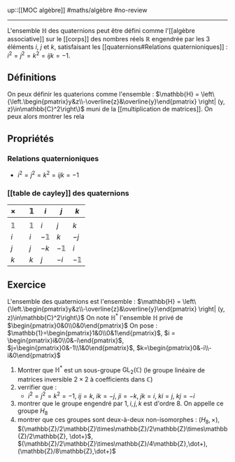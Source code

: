up::[[MOC algèbre]]
#maths/algèbre #no-review 

----

L'ensemble $\mathbb{H}$ des quaternions peut être défini comme l'[[algèbre associative]] sur le [[corps]] des nombres réels $\mathbb{R}$ engendrée par les 3 éléments $i$, $j$ et $k$, satisfaisant les [[quaternions#Relations quaternioniques]] : $i^2 = j^2 = k^2 = ijk = -1$.


## Définitions
On peux définir les quaterions comme l'ensemble : $\mathbb{H} = \left\{\left.\begin{pmatrix}y&z\\-\overline{z}&\overline{y}\end{pmatrix} \right| (y, z)\in\mathbb{C}^2\right\}$ muni de la [[multiplication de matrices]].
On peux alors montrer les rela


## Propriétés

### Relations quaternioniques
 - $i^2 = j^2 = k^2 = ijk = -1$

### [[table de cayley]] des quaternions
| $\times$   |     | $\mathbb 1$ | $i$         | $j$         | $k$         |
| ---------- | --- | ----------- | ----------- | ----------- | ----------- |
|            |     |             |             |             |             |
| $\mathbb1$ |     | $\mathbb1$  | $i$         | $j$         | $k$         |
| $i$        |     | $i$         | $-\mathbb1$ | $k$         | $-j$        |
| $j$        |     | $j$         | $-k$        | $-\mathbb1$ | $i$         |
| $k$        |     | $k$         | $j$         | $-i$        | $-\mathbb1$ |

## Exercice
L'ensemble des quaternions est l'ensemble :
$\mathbb{H} = \left\{\left.\begin{pmatrix}y&z\\-\overline{z}&\overline{y}\end{pmatrix} \right| (y, z)\in\mathbb{C}^2\right\}$
On note $\mathbb{H}^*$ l'ensemble $\mathbb{H}$ privé de $\begin{pmatrix}0&0\\0&0\end{pmatrix}$
On pose :
$\mathbb{1}=\begin{pmatrix}1&0\\0&1\end{pmatrix}$, $i = \begin{pmatrix}i&0\\0&-i\end{pmatrix}$, $j=\begin{pmatrix}0&-1\\1&0\end{pmatrix}$, $k=\begin{pmatrix}0&-i\\-i&0\end{pmatrix}$

 1. Montrer que $\mathbb{H}^*$ est un sous-groupe $\text{GL}_2(\mathbb{C})$ (le groupe linéaire de matrices inversible $2\times2$ à coefficients dans $\mathbb{C}$)
 2. verrifier que :
     - $i^2 = j^2 = k^2 = -1$, $ij=k$, $ik=-j$, $ji=-k$, $jk=i$, $ki=j$, $kj=-i$
 3. montrer que le groupe engendré par $1, i, j, k$ est d'ordre 8. On appelle ce groupe $H_8$
 4. montrer que ces groupes sont deux-à-deux non-isomorphes : $(H_8, \times)$, $(\mathbb{Z}/2\mathbb{Z}\times\mathbb{Z}/2\mathbb{Z}\times\mathbb{Z}/2\mathbb{Z}, \dot+)$, $(\mathbb{Z}/2\mathbb{Z}\times\mathbb{Z}/4\mathbb{Z},\dot+), (\mathbb{Z}/8\mathbb{Z},\dot+)$
